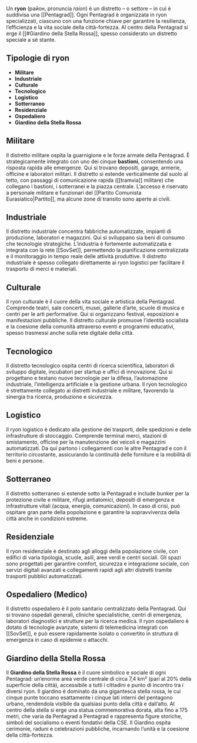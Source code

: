 Un **ryon** (район, pronuncia _raion_) è un distretto – o settore – in cui è suddivisa una [[Pentagrad]]. Ogni Pentagrad è organizzata in ryon specializzati, ciascuno con una funzione chiave per garantire la resilienza, l’efficienza e la vita sociale della città-fortezza. Al centro della Pentagrad si erge il [[#Giardino della Stella Rossa]], spesso considerato un distretto speciale a sé stante.
## Tipologie di ryon

- **Militare**
- **Industriale**
- **Culturale**
- **Tecnologico**
- **Logistico**
- **Sotterraneo**
- **Residenziale**
- **Ospedaliero**
- **Giardino della Stella Rossa**
## Militare
Il distretto militare ospita la guarnigione e le forze armate della Pentagrad. È strategicamente integrato con uno dei cinque **bastioni**, consentendo una risposta rapida alle emergenze. Qui si trovano depositi, garage, armerie, officine e laboratori militari. Il distretto si estende verticalmente dal suolo al tetto, con passaggi di comunicazione rapida ([[tramvia]] militare) che collegano i bastioni, i sotterranei e la piazza centrale. L’accesso è riservato a personale militare e funzionari del [[Partito Comunista Eurasiatico|Partito]], ma alcune zone di transito sono aperte ai civili.
## Industriale
Il distretto industriale concentra fabbriche automatizzate, impianti di produzione, laboratori e magazzini. Qui si sviluppano sia beni di consumo che tecnologie strategiche. L’industria è fortemente automatizzata e integrata con la rete [[SovSet]], permettendo la pianificazione centralizzata e il monitoraggio in tempo reale delle attività produttive. Il distretto industriale è spesso collegato direttamente ai ryon logistici per facilitare il trasporto di merci e materiali.
## Culturale
Il ryon culturale è il cuore della vita sociale e artistica della Pentagrad. Comprende teatri, sale concerti, musei, gallerie d’arte, scuole di musica e centri per le arti performative. Qui si organizzano festival, esposizioni e manifestazioni pubbliche. Il distretto culturale promuove l’identità socialista e la coesione della comunità attraverso eventi e programmi educativi, spesso trasmessi anche sulla rete digitale della città.
## Tecnologico
Il distretto tecnologico ospita centri di ricerca scientifica, laboratori di sviluppo digitale, incubatori per startup e uffici di innovazione. Qui si progettano e testano nuove tecnologie per la difesa, l’automazione industriale, l’intelligenza artificiale e la gestione urbana. Il ryon tecnologico è strettamente collegato ai distretti industriale e militare, favorendo la sinergia tra ricerca, produzione e sicurezza.
## Logistico
Il ryon logistico è dedicato alla gestione dei trasporti, delle spedizioni e delle infrastrutture di stoccaggio. Comprende terminal merci, stazioni di smistamento, officine per la manutenzione dei veicoli e magazzini automatizzati. Da qui partono i collegamenti con le altre Pentagrad e con il territorio circostante, assicurando la continuità delle forniture e la mobilità di beni e persone.
## Sotterraneo
Il distretto sotterraneo si estende sotto la Pentagrad e include bunker per la protezione civile e militare, rifugi antiatomici, depositi di emergenza e infrastrutture vitali (acqua, energia, comunicazioni). In caso di crisi, può ospitare gran parte della popolazione e garantire la sopravvivenza della città anche in condizioni estreme.
## Residenziale
Il ryon residenziale è destinato agli alloggi della popolazione civile, con edifici di varia tipologia, scuole, asili, aree verdi e centri sociali. Gli spazi sono progettati per garantire comfort, sicurezza e integrazione sociale, con servizi digitali avanzati e collegamenti rapidi agli altri distretti tramite trasporti pubblici automatizzati.
## Ospedaliero (Medico)

Il distretto ospedaliero è il polo sanitario centralizzato della Pentagrad. Qui si trovano ospedali generali, cliniche specialistiche, centri di emergenza, laboratori diagnostici e strutture per la ricerca medica. Il ryon ospedaliero è dotato di tecnologie avanzate, sistemi di telemedicina integrati con [[SovSet]], e può essere rapidamente isolato o convertito in struttura di emergenza in caso di epidemie o attacchi.

## Giardino della Stella Rossa

Il **Giardino della Stella Rossa** è il cuore simbolico e sociale di ogni Pentagrad: un’enorme area verde centrale di circa 7,4 km² (pari al 20% della superficie della città), accessibile a tutti i cittadini e punto di incontro tra i diversi ryon. Il giardino è dominato da una gigantesca stella rossa, le cui cinque punte toccano esattamente i cinque lati interni del pentagono urbano, rendendola visibile da qualsiasi punto della città e dall’alto. 
Al centro della stella si erge una statua commemorativa dorata, alta fino a 175 metri, che varia da Pentagrad a Pentagrad e rappresenta figure storiche, simboli del socialismo o eventi fondativi della CSE. Il Giardino ospita cerimonie, raduni e celebrazioni pubbliche, incarnando l’unità e la coesione della città-fortezza.